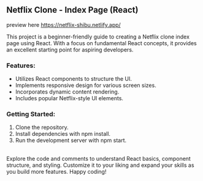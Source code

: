 <h2>Netflix Clone - Index Page (React)</h2>

preview here https://netflix-shibu.netlify.app/

This project is a beginner-friendly guide to creating a Netflix clone index page using React. With a focus on fundamental React concepts, it provides an excellent starting point for aspiring developers.

<h3>Features:</h3>
<ul>
<li>Utilizes React components to structure the UI.</li>
<li>Implements responsive design for various screen sizes.</li>
<li>Incorporates dynamic content rendering.</li>
<li>Includes popular Netflix-style UI elements.</li>
</ul>

<h3>Getting Started:</h3>
<ol>
<li>Clone the repository.</li>
<li>Install dependencies with npm install.</li>
<li>Run the development server with npm start.</li>
</ol>
</br>
Explore the code and comments to understand React basics, component structure, and styling. Customize it to your liking and expand your skills as you build more features. Happy coding!
